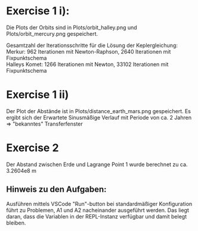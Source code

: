 # Exercise 1 i):
Die Plots der Orbits sind in Plots/orbit_halley.png und Plots/orbit_mercury.png gespeichert. 

Gesamtzahl der Iterationsschritte für die Lösung der Keplergleichung:  
Merkur: 962 Iterationen mit Newton-Raphson, 2640 Iterationen mit Fixpunktschema  
Halleys Komet: 1266 Iterationen mit Newton, 33102 Iterationen mit Fixpunktschema

# Exercise 1 ii)
Der Plot der Abstände ist in Plots/distance_earth_mars.png gespeichert. Es ergibt sich der Erwartete Sinusmäßige Verlauf mit Periode von ca. 2 Jahren ⇒ "bekanntes" Transferfenster

# Exercise 2
Der Abstand zwischen Erde und Lagrange Point 1 wurde berechnet zu ca. 3.2604e8 m
## Hinweis zu den Aufgaben:
Ausführen mittels VSCode "Run"-button bei standardmäßiger Konfiguration führt zu Problemen, A1 und A2 nacheinander ausgeführt werden. Das liegt daran, dass die Variablen in der REPL-Instanz verfügbar und damit belegt bleiben.